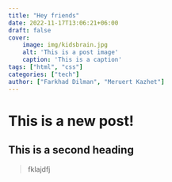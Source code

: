 ```yaml
---
title: "Hey friends"
date: 2022-11-17T13:06:21+06:00
draft: false
cover:
    image: img/kidsbrain.jpg
    alt: 'This is a post image'
    caption: 'This is a caption'
tags: ["html", "css"]
categories: ["tech"]
author: ["Farkhad Dilman", "Meruert Kazhet"]
---
```


# This is a new post!
## This is a second heading 
>fklajdfj